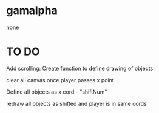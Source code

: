 gamalpha
========

none


# TO DO
Add scrolling:
  Create function to define drawing of objects
  
  clear all canvas once player passes x point
  
  Define all objects as x cord - "shiftNum" 
  
  redraw all objects as shifted and player is in same cords
  
